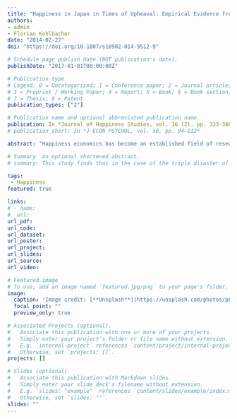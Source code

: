 ```yaml
---
title: "Happiness in Japan in Times of Upheaval: Empirical Evidence from the National Survey on Lifestyle Preferences"
authors:
- admin
- Florian Kohlbacher
date: "2014-02-27"
doi: "https://doi.org/10.1007/s10902-014-9512-9"

# Schedule page publish date (NOT publication's date).
publishDate: "2017-01-01T00:00:00Z"

# Publication type.
# Legend: 0 = Uncategorized; 1 = Conference paper; 2 = Journal article;
# 3 = Preprint / Working Paper; 4 = Report; 5 = Book; 6 = Book section;
# 7 = Thesis; 8 = Patent
publication_types: ["2"]

# Publication name and optional abbreviated publication name.
publication: In *Journal of Happiness Studies, vol. 16 (2), pp. 333-366*
# publication_short: In *J ECON PSYCHOL, vol. 50, pp. 94–112*

abstract: "Happiness economics has become an established field of research, and happiness and life satisfaction are increasingly considered important policy goals by governments around the globe. The Japanese government has recently started to follow this trend by regularly collecting data on personal happiness and its determinants through nationwide surveys since 2010. Analyzing data from the 2011 National Survey on Lifestyle Preferences, this paper has three aims: first, we use the Japanese happiness data to check for similarities and differences compared to well-known findings established in the international literature. Second, from a Japanese perspective we contribute to ongoing debates regarding inconclusive findings. Third, we analyze the happiness effects of the impact of the Great East Japan Earthquake of March 11. Overall, our results confirm the majority of determinants established by previous studies in the field of happiness economics, such as income, unemployment and marriage. But we find significant differences regarding the effects of entrepreneurship and political participation. Finally, we do not find a statistically significant nation-wide drop in happiness after the disaster of 11 March 2011, but we observe a spatial effect indicating that respondents living closer to the Fukushima prefecture are less happy after the disaster."

# Summary. An optional shortened abstract.
# summary: This study finds that in the case of the triple disaster of March 11 in Japan, donations mitigate the negative effects on subjective well-being (SWB).

tags:
 - Happiness
featured: true

links:
# - name: 
#  url: 
url_pdf: 
url_code: 
url_dataset: 
url_poster: 
url_project: 
url_slides: 
url_source: 
url_video: 

# Featured image
# To use, add an image named `featured.jpg/png` to your page's folder. 
image:
  caption: 'Image credit: [**Unsplash**](https://unsplash.com/photos/pLCdAaMFLTE)'
  focal_point: ""
  preview_only: true

# Associated Projects (optional).
#   Associate this publication with one or more of your projects.
#   Simply enter your project's folder or file name without extension.
#   E.g. `internal-project` references `content/project/internal-project/index.md`.
#   Otherwise, set `projects: []`.
projects: []

# Slides (optional).
#   Associate this publication with Markdown slides.
#   Simply enter your slide deck's filename without extension.
#   E.g. `slides: "example"` references `content/slides/example/index.md`.
#   Otherwise, set `slides: ""`.
slides: ""
---
```



